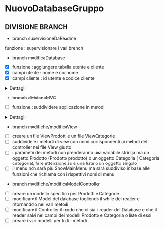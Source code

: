 # NuovoDatabaseGruppo

## DIVISIONE BRANCH

- branch supervisioneDaReadme

funzione : supervisionare i vari brench

- branch modificaDatabase

- [x]  funzione : aggiungere tabella utente e cliente
- [x]  campi utente : nome e cognome
- [x]  campi cliente : id utente e codice cliente

<details>
<summary>Dettagli</summary>
La tabella cliente farà riferimento alla tabella utente tramite id univoco
</details>


- branch divisioneMVC

- [ ]  funzione : suddividere applicazione in metodi

<details>
<summary>Dettagli</summary>
L'applicazione deve essere suddivisa utilizzando il pattern MVC in modo che:
- il Model contenga il database e i propri metodi
- il controller contenga la logica del mene e i richiami ai vari metodi
- la view faccia visualizzare i risultati di tutti i metodi richiamati dal menu del controller
</details>

- branch modifiche/modificaView

- [ ] creare un file ViewProdotti e un file ViewCategorie
- [ ] suddividere i metodi di view con nomi corrispondenti ai metodi del controller nei file View giusto 
- [ ] i parametri dei metodi non prenderanno una variabile stringa ma un oggetto Prodotto (Prodotto prodotto) o un oggetto Categoria ( Categoria categoria), fare attenzione se è una lista o un oggetto singolo
- [ ] il menu non sarà più ShowMainMenu ma sarà suddiviso in base alle funzioni che richiama con i rispettivi nomi di menu

- branch modifiche/modificaModelController

- [ ] creare un modello specifico per Prodotti e Categorie
- [ ] modificare il Model del database togliendo il while del reader e ritornandolo nei vari metodi
- [ ] modificare il Controller il modo che ci sia il reader del Database e che il reader salvi nei campi dei modelli Prodotto e Categoria o liste di essi
- [ ] creare i vari modelli per tutti i metodi 